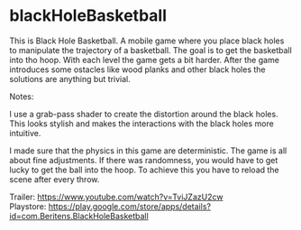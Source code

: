 # blackHoleBasketball
This is Black Hole Basketball.
A mobile game where you place black holes to manipulate the trajectory of a basketball.
The goal is to get the basketball into tho hoop.
With each level the game gets a bit harder. After the game introduces some ostacles like wood planks and other black holes the solutions are anything but trivial.


Notes:

I use a grab-pass shader to create the distortion around the black holes. This looks stylish and makes the interactions with the black holes more intuitive.

I made sure that the physics in this game are deterministic. The game is all about fine adjustments. If there was randomness, you would have to get lucky to get the ball into the hoop.
To achieve this you have to reload the scene after every throw.

Trailer: https://www.youtube.com/watch?v=TviJZazU2cw  
Playstore: https://play.google.com/store/apps/details?id=com.Beritens.BlackHoleBasketball
